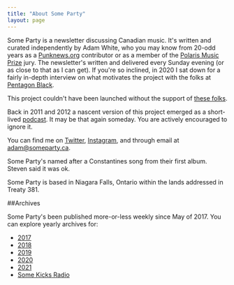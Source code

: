 ```yaml
---
title: "About Some Party"
layout: page
---
```


Some Party is a newsletter discussing Canadian music. It's written and curated independently by Adam White, who you may know from 20-odd years as a [Punknews.org](https://www.punknews.org) contributor or as a member of the [Polaris Music Prize](https://polarismusicprize.ca/) jury. The newsletter's written and delivered every Sunday evening (or as close to that as I can get). If you're so inclined, in 2020 I sat down for a fairly in-depth interview on what motivates the project with the folks at [Pentagon Black](https://www.pentagon.black/interviews-vol-ii).

This project couldn't have been launched without the support of [these folks](/acknowledgements/).

Back in 2011 and 2012 a nascent version of this project emerged as a short-lived [podcast](https://itunes.apple.com/ca/podcast/some-party-punknews.org-ontario/id488545346?mt=2). It may be that again someday. You are actively encouraged to ignore it.

You can find me on [Twitter](https://twitter.com/adamwhite), [Instagram](https://www.instagram.com/adamwhite/), and through email at [adam@someparty.ca](mailto:adam@someparty.ca).

Some Party's named after a Constantines song from their first album. Steven said it was ok.

Some Party is based in Niagara Falls, Ontario within the lands addressed in Treaty 381.

##Archives

Some Party's been published more-or-less weekly since May of 2017. You can explore yearly archives for:

* [2017](/2017/)
* [2018](/2018/)
* [2019](/2019/)
* [2020](/2020/)
* [2021](/2021/)
* [Some Kicks Radio](/some-kicks)
